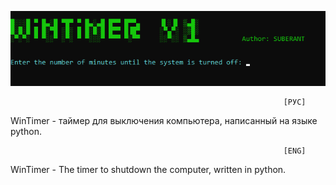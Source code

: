 ![alt WinTimer](https://github.com/SUBERANT/WinTimer/blob/master/Screenshot.png)     
     
                                                                 [РУС]     
WinTimer - таймер для выключения компьютера, написанный на языке python.  
     
                                                                 [ENG]     
WinTimer - The timer to shutdown the computer, written in python.
